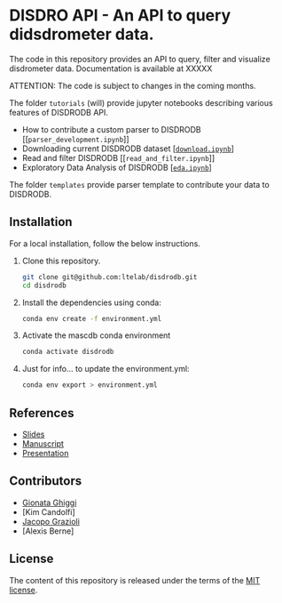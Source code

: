 # DISDRO API - An API to query didsdrometer data.

The code in this repository provides an API to query, filter and visualize disdrometer data.
Documentation is available at XXXXX

ATTENTION: The code is subject to changes in the coming  months.

The folder `tutorials` (will) provide jupyter notebooks describing various features of DISDRODB API.

- How to contribute a custom parser to DISDRODB [[`parser_development.ipynb`]]
- Downloading current DISDRODB dataset [[`download.ipynb`]]
- Read and filter DISDRODB [[`read_and_filter.ipynb`]]
- Exploratory Data Analysis of DISDRODB [[`eda.ipynb`]]

[`download.ipynb`]: https://nbviewer.jupyter.org/github/deepsphere/deepsphere-weather/blob/outputs/tutorials/spherical_grids.ipynb
[`eda.ipynb`]: https://nbviewer.jupyter.org/github/deepsphere/deepsphere-weather/blob/outputs/tutorials/interpolation_pooling.ipynb

The folder `templates` provide parser template to contribute your data to DISDRODB.

## Installation

For a local installation, follow the below instructions.

1. Clone this repository.
   
   ```sh
   git clone git@github.com:ltelab/disdrodb.git
   cd disdrodb
   ```

2. Install the dependencies using conda:
   
   ```sh
   conda env create -f environment.yml
   ```

3. Activate the mascdb conda environment 
   
   ```sh
   conda activate disdrodb
   ```

4. Just for info... to update the environment.yml: 
   
   ```sh
   conda env export > environment.yml
   ```

## References

- [Slides](https://docs.google.com/presentation/d/1X_MJIXGMGpmXeZh-W6PIgzeO1_0p_ZOAh-ikKNUFQcE/edit?usp=sharing)
- [Manuscript](https://XXXX)
- [Presentation](https://XXXX)

## Contributors

* [Gionata Ghiggi](https://people.epfl.ch/gionata.ghiggi)
* [Kim Candolfi]
* [Jacopo Grazioli](https://people.epfl.ch/jacopo.grazioli) 
* [Alexis Berne]

## License

The content of this repository is released under the terms of the [MIT license](LICENSE.txt).
